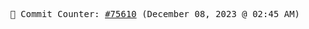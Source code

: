 <p align="center">
    <samp>
        📮 Commit Counter: <a href="https://github.com/Javascript-void0/Javascript-void0/commits/main">#75610</a> (December 08, 2023 @ 02:45 AM)
    </samp>
</p>